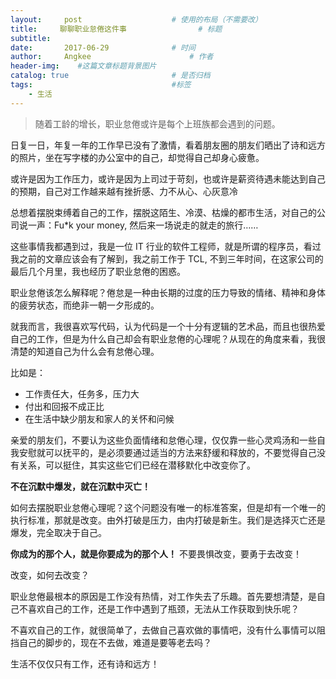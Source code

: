 ```yaml
---
layout:     post                    # 使用的布局（不需要改）
title:     聊聊职业怠倦这件事                # 标题 
subtitle:    
date:       2017-06-29              # 时间
author:     Angkee                      # 作者
header-img:    #这篇文章标题背景图片
catalog: true                       # 是否归档
tags:                               #标签
    - 生活
---
```


> 随着工龄的增长，职业怠倦或许是每个上班族都会遇到的问题。

日复一日，年复一年的工作早已没有了激情，看着朋友圈的朋友们晒出了诗和远方的照片，坐在写字楼的办公室中的自己，却觉得自己却身心疲惫。

或许是因为工作压力，或许是因为上司过于苛刻，也或许是薪资待遇未能达到自己的预期，自己对工作越来越有挫折感、力不从心、心灰意冷

总想着摆脱束缚着自己的工作，摆脱这陌生、冷漠、枯燥的都市生活，对自己的公司说一声：Fu*k your money,  然后来一场说走的就走的旅行……

这些事情我都遇到过，我是一位 IT 行业的软件工程师，就是所谓的程序员，看过我之前的文章应该会有了解到，我之前工作于 TCL, 不到三年时间，在这家公司的最后几个月里，我也经历了职业怠倦的困惑。

职业怠倦该怎么解释呢？倦怠是一种由长期的过度的压力导致的情绪、精神和身体的疲劳状态，而绝非一朝一夕形成的。

就我而言，我很喜欢写代码，认为代码是一个十分有逻辑的艺术品，而且也很热爱自己的工作，但是为什么自己却会有职业怠倦的心理呢？从现在的角度来看，我很清楚的知道自己为什么会有怠倦心理。

比如是：

- 工作责任大，任务多，压力大
- 付出和回报不成正比
- 在生活中缺少朋友和家人的关怀和问候

亲爱的朋友们，不要认为这些负面情绪和怠倦心理，仅仅靠一些心灵鸡汤和一些自我安慰就可以抚平的，是必须要通过适当的方法来舒缓和释放的，不要觉得自己没有关系，可以挺住，其实这些它们已经在潜移默化中改变你了。

**不在沉默中爆发，就在沉默中灭亡！**

如何去摆脱职业怠倦心理呢？这个问题没有唯一的标准答案，但是却有一个唯一的执行标准，那就是改变。由外打破是压力，由内打破是新生。我们是选择灭亡还是爆发，完全取决于自己。 

**你成为的那个人，就是你要成为的那个人！** 不要畏惧改变，要勇于去改变！

改变，如何去改变？

职业怠倦最根本的原因是工作没有热情，对工作失去了乐趣。首先要想清楚，是自己不喜欢自己的工作，还是工作中遇到了瓶颈，无法从工作获取到快乐呢？

不喜欢自己的工作，就很简单了，去做自己喜欢做的事情吧，没有什么事情可以阻挡自己的脚步的，现在不去做，难道是要等老去吗？

生活不仅仅只有工作，还有诗和远方！

